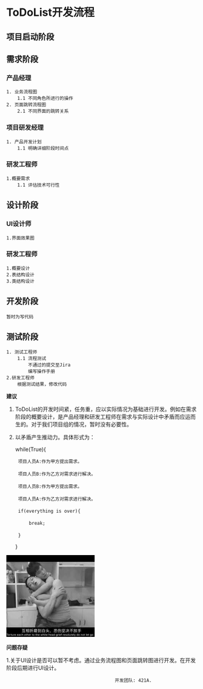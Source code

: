 # ToDoList开发流程
 ## 项目启动阶段
 ## 需求阶段
 ### 产品经理
    1. 业务流程图
        1.1 不同角色所进行的操作
    2. 页面跳转流程图
        2.1 不同界面的跳转关系
### 项目研发经理
    1. 产品开发计划
        1.1 明确详细阶段时间点
### 研发工程师
    1.概要需求
        1.1 评估技术可行性
 ## 设计阶段
### UI设计师
    1.界面效果图
### 研发工程师
    1.概要设计
    2.表结构设计
    3.类结构设计
 ## 开发阶段
    暂时为写代码
 ## 测试阶段

    1. 测试工程师
        1.1 流程测试
            不通过的提交至Jira
            编写操作手册
    2.研发工程师
        根据测试结果，修改代码

**建议**

1. ToDoList的开发时间紧，任务重，应以实际情况为基础进行开发。例如在需求阶段的概要设计，是产品经理和研发工程师在需求与实际设计中矛盾而应运而生的。对于我们项目组的情况，暂时没有必要性。
2. 以矛盾产生推动力。具体形式为：


    while(True){

        项目人员A:作为甲方提出需求。
    
        项目人员B:作为乙方对需求进行解决。

        项目人员B:作为甲方提出需求。
    
        项目人员A:作为乙方对需求进行解决。

        if(everything is over){

            break;

        }
    }

![avatar](images/yaojiang.jpg)

  **问题存疑**

  1.关于UI设计是否可以暂不考虑。通过业务流程图和页面跳转图进行开发。在开发阶段后期进行UI设计。


                                            开发团队: 421A.